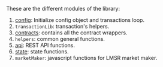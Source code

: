 These are the different modules of the library:

1. [config](/getting-started/instance): Initialize config object and transactions loop.
2. `transactionLib`: transaction's helpers.
3. [contracts](/reference/contracts/): contains all the contract wrappers.
4. `helpers`: common general functions.
5. [api](/reference/api): REST API functions.
6. [state](/getting-started/state): state functions.
7. `marketMaker`: javascript functions for LMSR market maker.
